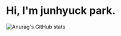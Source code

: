 

# Hi, I'm junhyuck park.

![Anurag's GitHub stats](https://github-readme-stats.vercel.app/api?username=wnsgur1855&show_icons=true&theme=radical)
